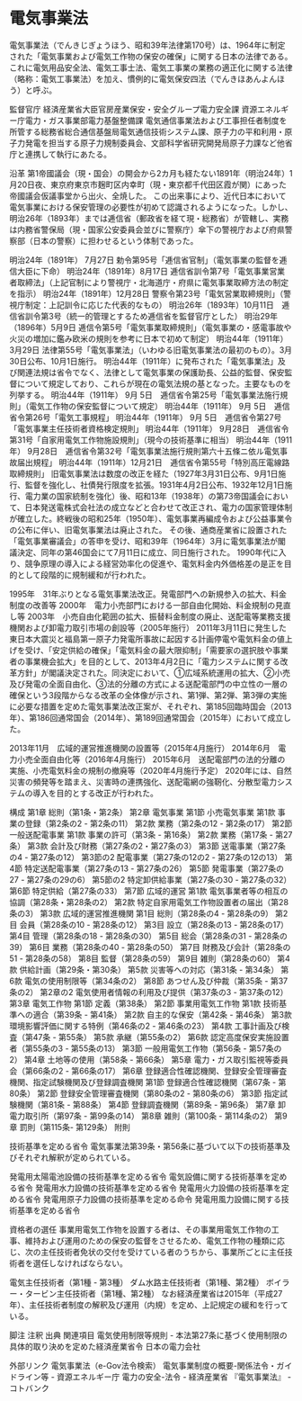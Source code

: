 # 電気事業法

電気事業法（でんきじぎょうほう、昭和39年法律第170号）は、1964年に制定された「電気事業および電気工作物の保安の確保」に関する日本の法律である。
これに電気用品安全法、電気工事士法、電気工事業の業務の適正化に関する法律（略称：電気工事業法）を加え、慣例的に電気保安四法（でんきほあんよんほう）と呼ぶ。

監督官庁
経済産業省大臣官房産業保安・安全グループ電力安全課
資源エネルギー庁電力・ガス事業部電力基盤整備課
電気通信事業法および工事担任者制度を所管する総務省総合通信基盤局電気通信技術システム課、原子力の平和利用・原子力発電を担当する原子力規制委員会、文部科学省研究開発局原子力課など他省庁と連携して執行にあたる。

沿革
第1帝國議会（現・国会）の開会から2カ月も経たない1891年（明治24年）1月20日夜、東京府東京市麹町区内幸町（現・東京都千代田区霞が関）にあった帝國議会仮議事堂から出火、全焼した。
この出来事により、近代日本において電気事業における保安管理の必要性が初めて認識されるようになった。しかし、明治26年（1893年）までは逓信省（郵政省を経て現・総務省）が管轄し、実務は内務省警保局（現・国家公安委員会並びに警察庁）傘下の警視庁および府県警察部（日本の警察）に担わせるという体制であった。

明治24年（1891年） 7月27日 勅令第95号「逓信省官制」（電気事業の監督を逓信大臣に下命）
明治24年（1891年）8月17日 逓信省訓令第7号「電気事業営業者取締法」（上記官制により警視庁・北海道庁・府県に電気事業取締方法の制定を指示）
明治24年（1891年）12月28日 警察令第23号「電気営業取締規則」（警視庁制定：上記訓令に応じた代表的なもの）
明治26年（1893年）10月11日　逓信省訓令第3号（統一的管理とするため逓信省を監督官庁とした）
明治29年（1896年）5月9日 逓信令第5号「電気事業取締規則」（電気事業の・感電事故や火災の増加に鑑み欧米の規則を参考に日本で初めて制定）
明治44年（1911年）3月29日 法律第55号「電気事業法」（いわゆる旧電気事業法の最初のもの）。3月30日公布、10月1日施行。
明治44年（1911年）に発布された「電気事業法」及び関連法規は省令でなく、法律として電気事業の保護助長、公益的監督、保安監督について規定しており、これらが現在の電気法規の基となった。主要なものを列挙する。
明治44年（1911年） 9月 5日　逓信省令第25号「電気事業法施行規則」（電気工作物の保安監督について規定）
明治44年（1911年） 9月 5日　逓信省令第26号「電気工事規程」
明治44年（1911年） 9月 5日　逓信省令第27号「電気事業主任技術者資格検定規則」
明治44年（1911年） 9月28日　逓信省令第31号「自家用電気工作物施設規則」（現今の技術基準に相当）
明治44年（1911年） 9月28日　逓信省令第32号「電気事業法施行規則第六十五條ニ依ル電気事故届出規程」
明治44年（1911年）12月21日　逓信省令第55号「特別高圧電線路取締規則」
旧電気事業法は数度の改正を経た（1927年3月31日公布、9月1日施行、監督を強化し、社債発行限度を拡張。1931年4月2日公布、1932年12月1日施行、電力業の国家統制を強化）後、昭和13年（1938年）の第73帝国議会において、日本発送電株式会社法の成立などと合わせて改正され、電力の国家管理体制が確立した。終戦後の昭和25年（1950年）、電気事業再編成令および公益事業令の公布に伴い、旧電気事業法は廃止された。
その後、通商産業省に設置された「電気事業審議会」の答申を受け、昭和39年（1964年）3月に電気事業法が閣議決定、同年の第46国会にて7月11日に成立、同日施行された。
1990年代に入り、競争原理の導入による経営効率化の促進や、電気料金内外価格差の是正を目的として段階的に規制緩和が行われた。

1995年　31年ぶりとなる電気事業法改正。発電部門への新規参入の拡大、料金制度の改善等
2000年　電力小売部門における一部自由化開始、料金規制の見直し等
2003年　小売自由化範囲の拡大、振替料金制度の廃止、送配電等業務支援機関および卸電力取引市場の創設等（2005年施行）
2011年3月11日に発生した東日本大震災と福島第一原子力発電所事故に起因する計画停電や電気料金の値上げを受け、「安定供給の確保」「電気料金の最大限抑制」「需要家の選択肢や事業者の事業機会拡大」を目的として、2013年4月2日に「電力システムに関する改革方針」が閣議決定された。同決定において、①広域系統運用の拡大、②小売及び発電の全面自由化、③法的分離の方式による送配電部門の中立性の一層の確保という3段階からなる改革の全体像が示され、第1弾、第2弾、第3弾の実施に必要な措置を定めた電気事業法改正案が、それぞれ、第185回臨時国会（2013年）、第186回通常国会（2014年）、第189回通常国会（2015年）において成立した。

2013年11月　広域的運営推進機関の設置等（2015年4月施行）
2014年6月　電力小売全面自由化等（2016年4月施行）
2015年6月　送配電部門の法的分離の実施、小売電気料金の規制の撤廃等（2020年4月施行予定）
2020年には、自然災害の頻発等を踏まえ、災害時の連携強化、送配電網の強靭化、分散型電力システムの導入を目的とする改正が行われた。

構成
第1章 総則（第1条・第2条）
第2章 電気事業
第1節 小売電気事業
第1款 事業の登録（第2条の2 - 第2条の11）
第2款 業務（第2条の12 - 第2条の17）
第2節 一般送配電事業
第1款 事業の許可（第3条 - 第16条）
第2款 業務（第17条 - 第27条）
第3款 会計及び財務（第27条の2・第27条の3）
第3節 送電事業（第27条の4 - 第27条の12）
第3節の2 配電事業（第27条の12の2 - 第27条の12の13）
第4節 特定送配電事業（第27条の13 - 第27条の26）
第5節 発電事業（第27条の27 - 第27条の29の6）
第5節の2 特定卸供給事業（第27条の30 - 第27条の32）
第6節 特定供給（第27条の33）
第7節 広域的運営
第1款 電気事業者等の相互の協調（第28条・第28条の2）
第2款 特定自家用電気工作物設置者の届出（第28条の3）
第3款 広域的運営推進機関
第1目 総則（第28条の4 - 第28条の9）
第2目 会員（第28条の10 - 第28条の12）
第3目 設立（第28条の13 - 第28条の17）
第4目 管理（第28条の18 - 第28条の30）
第5目 総会（第28条の31 - 第28条の39）
第6目 業務（第28条の40 - 第28条の50）
第7目 財務及び会計（第28条の51 - 第28条の58）
第8目 監督（第28条の59）
第9目 雑則（第28条の60）
第4款 供給計画（第29条・第30条）
第5款 災害等への対応（第31条 - 第34条）
第6款 電気の使用制限等（第34条の2）
第8節 あつせん及び仲裁（第35条 - 第37条の2）
第2章の2 電気使用者情報の利用及び提供（第37条の3 - 第37条の12）
第3章 電気工作物
第1節 定義（第38条）
第2節 事業用電気工作物
第1款 技術基準への適合（第39条 - 第41条）
第2款 自主的な保安（第42条 - 第46条）
第3款 環境影響評価に関する特例（第46条の2 - 第46条の23）
第4款 工事計画及び検査（第47条 - 第55条）
第5款 承継（第55条の2）
第6款 認定高度保安実施設置者（第55条の3 - 第55条の13）
第3節 一般用電気工作物（第56条 - 第57条の2）
第4章 土地等の使用（第58条 - 第66条）
第5章 電力・ガス取引監視等委員会（第66条の2 - 第66条の17）
第6章 登録適合性確認機関、登録安全管理審査機関、指定試験機関及び登録調査機関
第1節 登録適合性確認機関（第67条 - 第80条）
第2節 登録安全管理審査機関（第80条の2 - 第80条の6）
第3節 指定試験機関（第81条 - 第88条）
第4節 登録調査機関（第89条 - 第96条）
第7章 卸電力取引所（第97条 - 第99条の14）
第8章 雑則（第100条 - 第114条の2）
第9章 罰則（第115条- 第129条）
附則

技術基準を定める省令
電気事業法第39条・第56条に基づいて以下の技術基準及びそれぞれ解釈が定められている。

発電用太陽電池設備の技術基準を定める省令
電気設備に関する技術基準を定める省令
発電用水力設備の技術基準を定める省令
発電用火力設備の技術基準を定める省令
発電用原子力設備の技術基準を定める命令
発電用風力設備に関する技術基準を定める省令

資格者の選任
事業用電気工作物を設置する者は、その事業用電気工作物の工事、維持および運用のための保安の監督をさせるため、電気工作物の種類に応じ、次の主任技術者免状の交付を受けている者のうちから、事業所ごとに主任技術者を選任しなければならない。

電気主任技術者（第1種 - 第3種）
ダム水路主任技術者（第1種、第2種）
ボイラー・タービン主任技術者（第1種、第2種）
なお経済産業省は2015年（平成27年）、主任技術者制度の解釈及び運用（内規）を定め、上記規定の緩和を行っている。

脚注
注釈
出典
関連項目
電気使用制限等規則 - 本法第27条に基づく使用制限の具体的取り決めを定めた経済産業省令
日本の電力会社

外部リンク
電気事業法（e-Gov法令検索）
電気事業制度の概要-関係法令・ガイドライン等 - 資源エネルギー庁
電力の安全-法令 - 経済産業省
『電気事業法』 - コトバンク